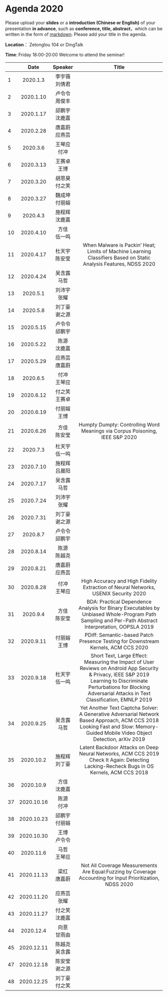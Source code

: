 
# Agenda 2020
Please upload your **slides** or a **introduction (Chinese or English)** of your presentation **in advance**,
such as **conference, title, abstract**，which can be written in the form of [markdown](http://sspai.com/25137). Please add your title in the agenda.

**Location**： Zetonglou 104 or DingTalk

**Time**: Friday 18:00-20:00  Welcome to attend the seminar!


||Date|Speaker|Title|
|---|:---:|:---:|:---:|
|1|2020.1.3|李宇薇<br>刘倩君||
|2|2020.1.10|卢令令<br>周俊丰||
|3|2020.1.17|邱鹏宇<br>沈鹿嘉||
|4| 2020.2.28 |唐嘉蔚<br>应燕芸||
|5| 2020.3.6 |王琴应<br>付冲||
|6| 2020.3.13 |王赛卓<br>王博||
|7| 2020.3.20 |胡思昊<br>付之笑||
|8| 2020.3.27 |魏成坤<br>付丽嫆||
|9| 2020.4.3 |施程辉<br>沈鹿嘉||
|10| 2020.4.10 |方佳<br>伍一鸣||
|11| 2020.4.17 |杜天宇<br>陈安莹|When Malware is Packin’ Heat; Limits of Machine Learning Classifiers Based on Static Analysis Features, NDSS 2020|
|12|2020.4.24|吴含露<br>马哲||
|13|2020.5.1|刘沛宇<br>张耀||
|14|2020.5.8|刘丁豪<br>谢之源||
|15|2020.5.15|卢令令<br>邱鹏宇||
|16|2020.5.22|陈源<br>沈鹿嘉||
|17|2020.5.29|应燕芸<br>唐嘉蔚||
|18|2020.6.5|付冲<br>王琴应||
|19|2020.6.12|付之笑<br>王赛卓||
|20|2020.6.19|付丽嫆<br>王博||
|21|2020.6.26|方佳<br>陈安莹|Humpty Dumpty: Controlling Word Meanings via Corpus Poisoning,  IEEE S&P 2020|
|22|2020.7.3|杜天宇<br>伍一鸣||
|23|2020.7.10|施程辉<br>吕晨阳||
|24|2020.7.17|吴含露<br>马哲||
|25|2020.7.24|刘沛宇<br>张耀||
|26|2020.7.31|刘丁豪<br>谢之源||
|27|2020.8.7|卢令令<br>邱鹏宇||
|28|2020.8.14|陈源<br>陈越尧||
|29|2020.8.21|唐嘉蔚<br>应燕芸||
|30|2020.8.28|付冲<br>王琴应|High Accuracy and High Fidelity Extraction of Neural Networks, USENIX Security 2020|
|31|2020.9.4|方佳<br>陈安莹|BDA: Practical Dependence Analysis for Binary Executables by Unbiased Whole-Program Path Sampling and Per-Path Abstract Interpretation, OOPSLA 2019|
|32|2020.9.11|付丽嫆<br>王博|PDiff: Semantic-based Patch Presence Testing for Downstream Kernels, ACM CCS 2020|
|33|2020.9.18|杜天宇<br>伍一鸣|Short Text, Large Effect: Measuring the Impact of User Reviews on Android App Security & Privacy, IEEE S&P 2019<br>Learning to Discriminate Perturbations for Blocking Adversarial Attacks in Text Classification, EMNLP 2019|
|34|2020.9.25|吴含露<br>马哲|Yet Another Text Captcha Solver: A Generative Adversarial Network Based Approach, ACM CCS 2018<br>Looking Fast and Slow: Memory-Guided Mobile Video Object Detection, arXiv 2019|
|35|2020.10.2|施程辉<br>刘丁豪|Latent Backdoor Attacks on Deep Neural Networks, ACM CCS 2019<br>Check It Again: Detecting Lacking-Recheck Bugs in OS Kernels, ACM CCS 2018|
|36|2020.10.9|方佳<br>沈鹿嘉||
|37|2020.10.16|陈源<br>付冲||
|38|2020.10.23|邱鹏宇<br>付丽嫆||
|39|2020.10.30|王博<br>卢令令||
|40|2020.11.6|马哲<br>王琴应||
|41|2020.11.13|梁红<br>唐嘉蔚|Not All Coverage Measurements Are Equal:Fuzzing by Coverage Accounting for Input Prioritization, NDSS 2020<br>|
|42|2020.11.20|应燕芸<br>张耀||
|43|2020.11.27|付之笑<br>沈鹿嘉||
|44|2020.12.4|向意<br>甘雨由||
|45|2020.12.11|陈越尧<br>吴含露||
|47|2020.12.18|陈安莹<br>谢之源||
|48|2020.12.25|刘丁豪<br>付之笑||

